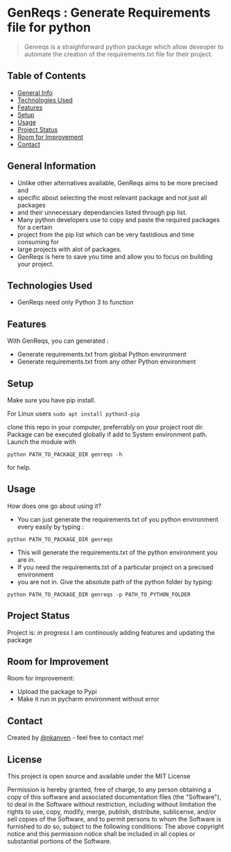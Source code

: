 ﻿# GenReqs : Generate Requirements file for python
> Genreqs is a straighforward python package which allow deveoper to automate
> the creation of the requirements.txt file for their project.


## Table of Contents
* [General Info](#general-information)
* [Technologies Used](#technologies-used)
* [Features](#features)
* [Setup](#setup)
* [Usage](#usage)
* [Project Status](#project-status)
* [Room for Improvement](#room-for-improvement)
* [Contact](#contact)
<!-- * [License](#license) -->


## General Information
- Unlike other alternatives available, GenReqs aims to be more precised and 
- specific about selecting the most relevant package and not just all packages
- and their unnecessary dependancies listed through pip list.
- Many python developers use to copy and paste the required packages for a certain
- project from the pip list which can be very fastidious and time consuming for
- large projects with alot of packages.
- GenReqs is here to save you time and allow you to focus on building your project.
<!-- You don't have to answer all the questions - just the ones relevant to your project. -->


## Technologies Used
- GenReqs need only Python 3 to function

## Features
With GenReqs, you can generated :
- Generate requirements.txt from global Python environment
- Generate requirements.txt from any other Python environment


## Setup
Make sure you have pip install.

For Linux users
`sudo apt install python3-pip`

clone this repo in your computer, preferrably on your project root dir.
Package can be executed globally if add to System environment path.
Launch the module with


`python PATH_TO_PACKAGE_DIR genreqs -h`

for help.



## Usage
How does one go about using it?

- You can just generate the requirements.txt of you python environment every easily by typing :

`python PATH_TO_PACKAGE_DIR genreqs`

- This will generate the requirements.txt of the python environment you are in.
- If you need the requirements.txt of a particular project on a precised environment
- you are not in. Give the absolute path of the python folder by typing:

`python PATH_TO_PACKAGE_DIR genreqs -p PATH_TO_PYTHON_FOLDER`


## Project Status
Project is: _in progress_ I am continously adding features and updating the package

## Room for Improvement

Room for improvement:
- Upload the package to Pypi
- Make it run in pycharm environment without error


## Contact
Created by [@nkanven](https://www.linkedin.com/in/nkondog) - feel free to contact me!


## License
This project is open source and available under the MIT License

Permission is hereby granted, free of charge, to any person obtaining a copy
of this software and associated documentation files (the "Software"), to deal
in the Software without restriction, including without limitation the rights
to use, copy, modify, merge, publish, distribute, sublicense, and/or sell
copies of the Software, and to permit persons to whom the Software is
furnished to do so, subject to the following conditions:
The above copyright notice and this permission notice shall be included in all
copies or substantial portions of the Software.
